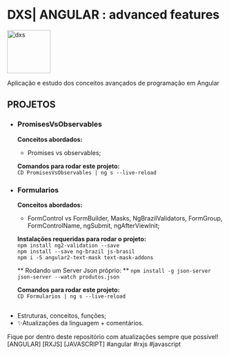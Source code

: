 # DXS| ANGULAR : advanced features
<img src="https://dataxstudios.com.br/assets/images/logo_DXS_400_190.png" alt="dxs" width="100"/> 

Aplicação e estudo dos conceitos avançados de programação em Angular  
## PROJETOS
- ### PromisesVsObservables

  **Conceitos abordados:**  
  - Promises vs observables;

  **Comandos para rodar este projeto:**  
  ``CD PromisesVsObservables | ng s --live-reload``  
 
- ### Formularios

  **Conceitos abordados:**  
  - FormControl vs FormBuilder, Masks, NgBrazilValidators, FormGroup, FormControlName, ngSubmit, ngAfterViewInit;  

  **Instalações requeridas para rodar o projeto:**  
  ``npm install ng2-validation --save``   
  ``npm install --save ng-brazil js-brasil``  
  ``npm i -S angular2-text-mask text-mask-addons`` 
  
  ** Rodando um Server Json próprio: **
  ``npm install -g json-server``  
  ``json-server --watch produtos.json``  
  
  **Comandos para rodar este projeto:**  
  ``CD Formularios | ng s --live-reload``  
  
##

- Estruturas, conceitos, funções;
- ✨Atualizações da linguagem + comentários.

Fique por dentro deste repositório com atualizações sempre que possível!  
[ANGULAR] [RXJS] [JAVASCRIPT] #angular #rxjs #javascript



